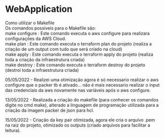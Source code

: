 # WebApplication
Como utilizar o Makefile<br>
Os comandos possíveis para o Makefile são:<br>
make configure : Este comando executa o aws configure para realizara configurações da AWS Cloud.<br>
make plan : Este comando executa o terraform plan do projeto (realiza a criação de um output com tudo que será criado na cloud)<br>
make apply : Este comando executa o terraform apply do projeto (realiza toda a criação da infraestrutura criada)<br>
make destroy : Este comando executa o terraform destroy do projeto (destroi toda a infraestrutura criada)<br>

05/05/2022 - Realizei uma otimização agora é só necessario realizar o aws configure que o packer tb é ativado... não é mais necessario realizar o input das credenciais da aws novamente nas variáveis após o aws configure.

13/05/2022 - Realizada a criação do makefile (para conhecer os comandos digite no cmd make), alterado a linguagem de programação utilizada para a criação da imagem packer de json para hcl.

15/05/2022 - Criação da key pair otimizada, agora ele cria o arquivo .pem na raiz do projeto, otimizado os outputs (criado arquivos para facilitar a leitura).
